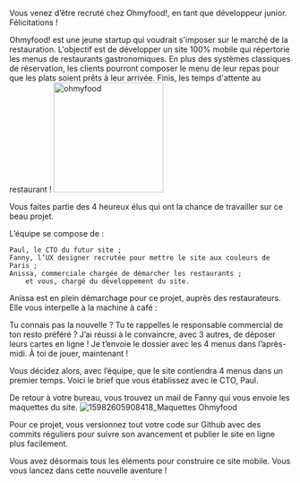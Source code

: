 Vous venez d’être recruté chez Ohmyfood!, en tant que développeur junior. Félicitations !

Ohmyfood! est une jeune startup qui voudrait s'imposer sur le marché de la restauration. L'objectif est de développer un site 100% mobile qui répertorie les menus de restaurants gastronomiques. En plus des systèmes classiques de réservation, les clients pourront composer le menu de leur repas pour que les plats soient prêts à leur arrivée. Finis, les temps d'attente au restaurant !
<img width="196" alt="ohmyfood" src="https://user-images.githubusercontent.com/91476879/143272048-8cf80b2b-fdc5-4e01-be9d-260967fc343f.png">


Vous faites partie des 4 heureux élus qui ont la chance de travailler sur ce beau projet.

L’équipe se compose de :

    Paul, le CTO du futur site ;
    Fanny, l’UX designer recrutée pour mettre le site aux couleurs de Paris ;
    Anissa, commerciale chargée de démarcher les restaurants ;
        et vous, chargé du développement du site.

Anissa est en plein démarchage pour ce projet, auprès des restaurateurs. Elle vous interpelle à la machine à café :

Tu connais pas la nouvelle ? Tu te rappelles le responsable commercial de ton resto préféré ? J’ai réussi à le convaincre, avec 3 autres, de déposer leurs cartes en ligne ! Je t’envoie le dossier avec les 4 menus dans l’après-midi. À toi de jouer, maintenant !

Vous décidez alors, avec l’équipe, que le site contiendra 4 menus dans un premier temps. Voici le brief que vous établissez avec le CTO, Paul.

De retour à votre bureau, vous trouvez un mail de Fanny qui vous envoie les maquettes du site.
![15982605908418_Maquettes Ohmyfood](https://user-images.githubusercontent.com/91476879/143272168-25125aa3-ab78-4b98-9d7f-0dae7a81bf2f.jpg)

 

Pour ce projet, vous versionnez tout votre code sur Github avec des commits réguliers pour suivre son avancement et publier le site en ligne plus facilement.

Vous avez désormais tous les éléments pour construire ce site mobile. Vous vous lancez dans cette nouvelle aventure !


